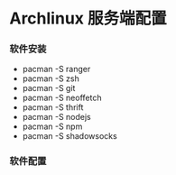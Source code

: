 # Archlinux 服务端配置

### 软件安装

* pacman -S ranger
* pacman -S zsh
* pacman -S git
* pacman -S neoffetch
* pacman -S thrift
* pacman -S nodejs
* pacman -S npm
* pacman -S shadowsocks

### 软件配置


